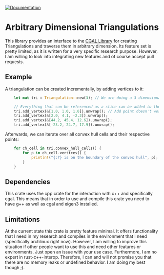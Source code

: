 [![Documentation](https://docs.rs/nd-triangulation/badge.svg)](https://docs.rs/nd-triangulation/)

# Arbitrary Dimensional Triangulations

This library provides an interface to the [CGAL
Library](https://cgal.org) for creating Triangulations and traverse
them in arbitrary dimension. Its feature set is pretty limited, as it
is written for a very specific research purpose. However, I am willing
to look into integrating new features and of course accept pull requests.

## Example
A triangulation can be created incrementally, by adding vertices to it:

``` rust
    let mut tri = Triangulation::new(3); // We are doing a 3 dimensional triangulation

    // Everything that can be referenced as a slice can be added to the Triangulation
    tri.add_vertex(&[1.0, 1.0, 1.0]).unwrap(); // Add point doesn't work for points in the wrong dimension
    tri.add_vertex(&[2.0, 4.1, -2.3]).unwrap();
    tri.add_vertex(&[44.2, 45.4, 12.6]).unwrap();
    tri.add_vertex(&[-23.2, 24.7, 17.9]).unwrap();
```

Afterwards, we can iterate over all convex hull cells and their respective points:

``` rust
    for ch_cell in tri.convex_hull_cells() {
        for p in ch_cell.vertices() {
            println!("{:?} is on the boundary of the convex hull", p);
        }
    }
```

## Dependencies

This crate uses the cpp crate for the interaction with c++ and
specifically cgal. This means that in order to use and compile this
crate you need to have g++ as well as cgal and eigen3 installed.

## Limitations

At the current state this crate is pretty feature minimal. It offers
functionality that I need in my research and compiles in the
environment that I need (specifically archlinux right now). However, I
am willing to improve this situation if other people want to use this
and need other features or environments. Just open an issue with your
use case. Furthermore, I am no expert in rust-c++-interop. Therefore,
I can and will not promise you that there are no memory leaks or
undefined behavior. I am doing my best though ;).



